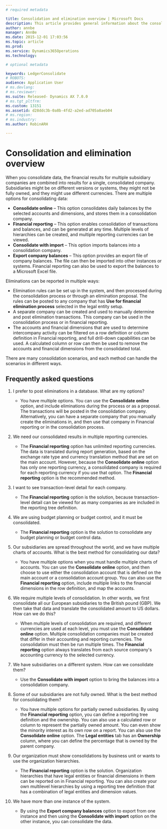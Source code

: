 ```yaml
---
# required metadata

title: Consolidation and elimination overview | Microsoft Docs
description: This article provides general information about the consolidation and elimination process. It includes answers to some frequently asked questions.
author: annbe
manager: AnnBe
ms.date: 2015-12-01 17:03:56
ms.topic: article
ms.prod: 
ms.service: Dynamics365Operations
ms.technology: 

# optional metadata

keywords: LedgerConsolidate
# ROBOTS: 
audience: Application User
# ms.devlang: 
# ms.reviewer: 
ms.suite: Released- Dynamics AX 7.0.0
# ms.tgt_pltfrm: 
ms.custom: 13151
ms.assetid: d28ddc3b-0a8b-4fd2-a2ed-ad705a8aeb04
# ms.region: 
# ms.industry: 
ms.author: RobinARH

---
```


# Consolidation and elimination overview

When you consolidate data, the financial results for multiple subsidiary companies are combined into results for a single, consolidated company. Subsidiaries might be on different versions or systems, they might not be fully owned, and they might use different currencies. There are multiple options for consolidating data:

-   **Consolidate online** – This option consolidates daily balances by the selected accounts and dimensions, and stores them in a consolidation company.
-   **Financial reporting** – This option enables consolidation of transactions and balances, and can be generated at any time. Multiple levels of hierarchies can be created, and multiple reporting currencies can be viewed.
-   **Consolidate with import** – This option imports balances into a consolidation company.
-   **Export company balances** – This option provides an export file of company balances. The file can then be imported into other instances or systems. Financial reporting can also be used to export the balances to a Microsoft Excel file.

Eliminations can be reported in multiple ways:

-   Elimination rules can be set up in the system, and then processed during the consolidation process or through an elimination proposal. The rules can be posted to any company that has **Use for financial elimination process** selected in the legal entity setup.
-   A separate company can be created and used to manually determine and post elimination transactions. This company can be used in the consolidation process or in financial reporting.
-   The accounts and financial dimensions that are used to determine intercompany activity can be filtered on a row definition or column definition in Financial reporting, and full drill-down capabilities can be used. A calculated column or row can then be used to remove the accounts and financial dimensions from the consolidated total.

There are many consolidation scenarios, and each method can handle the scenarios in different ways.

## Frequently asked questions
1.  I prefer to post eliminations in a database. What are my options?
    -   You have multiple options. You can use the **Consolidate online** option, and include eliminations during the process or as a proposal. The transactions will be posted in the consolidation company. Alternatively, you can have a separate company that you manually create the eliminations in, and then use that company in Financial reporting or in the consolidation process.

2.  We need our consolidated results in multiple reporting currencies.
    -   The **Financial reporting** option has unlimited reporting currencies. The data is translated during report generation, based on the exchange rate type and currency translation method that are set on the main account. However, because the **Consolidate online** option has only one reporting currency, a consolidated company is required for each reporting currency if you use that option. The **Financial reporting** option is the recommended method.

3.  I want to see transaction-level detail for each company.
    -   The **Financial reporting** option is the solution, because transaction-level detail can be viewed for as many companies as are included in the reporting tree definition.

4.  We are using budget planning or budget control, and it must be consolidated.
    -   The **Financial reporting** option is the solution to consolidate any budget planning or budget control data.

5.  Our subsidiaries are spread throughout the world, and we have multiple charts of accounts. What is the best method for consolidating our data?
    -   You have multiple options when you must handle multiple charts of accounts. You can use the **Consolidate online** option, and then choose to use either the consolidation account that is defined on the main account or a consolidation account group. You can also use the **Financial reporting** option, include multiple links to the financial dimensions in the row definition, and map the accounts.

6.  We require multiple levels of consolidation. In other words, we first consolidate all our European subsidiaries to the British pound (GBP). We then take that data and translate the consolidated amount to US dollars. How can we do this?
    -   When multiple levels of consolidation are required, and different currencies are used at each level, you must use the **Consolidate online** option. Multiple consolidation companies must be created that differ in their accounting and reporting currencies. The consolidation must then be run multiple times. The **Financial reporting** option always translates from each source company's accounting currency to the selected currency.

7.  We have subsidiaries on a different system. How can we consolidate them?
    -   Use the **Consolidate with import** option to bring the balances into a consolidation company.

8.  Some of our subsidiaries are not fully owned. What is the best method for consolidating them?
    -   You have multiple options for partially owned subsidiaries. By using the **Financial reporting** option, you can define a reporting tree definition and the ownership. You can also use a calculated row or column to represent the partially owned amount. You can even show the minority interest as its own row on a report. You can also use the **Consolidate online** option. The **Legal entities** tab has an **Ownership** column, where you can define the percentage that is owned by the parent company.

9.  Our organization must show consolidations by business unit or wants to use the organization hierarchies.
    -   The **Financial reporting** option is the solution. Organization hierarchies that have legal entities or financial dimensions in them can be reported on in Financial reporting. You can also create your own multilevel hierarchies by using a reporting tree definition that has a combination of legal entities and dimension values.

10. We have more than one instance of the system.
    -   By using the **Export company balances** option to export from one instance and then using the **Consolidate with import** option on the other instance, you can consolidate the data.



